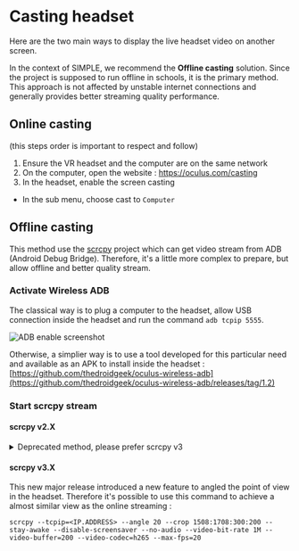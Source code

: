 # Casting headset

Here are the two main ways to display the live headset video on another screen.

In the context of SIMPLE, we recommend the **Offline casting** solution. Since the project is supposed to run offline in schools, it is the primary method. This approach is not affected by unstable internet connections and generally provides better streaming quality performance.

## Online casting

(this steps order is important to respect and follow)

1. Ensure the VR headset and the computer are on the same network
2. On the computer, open the website : https://oculus.com/casting
3. In the headset, enable the screen casting
  - In the sub menu, choose cast to `Computer`

## Offline casting

This method use the [scrcpy](https://github.com/Genymobile/scrcpy) project which can get video stream from ADB (Android Debug Bridge). Therefore, it's a little more complex to prepare, but allow offline and better quality stream.

### Activate Wireless ADB

The classical way is to plug a computer to the headset, allow USB connection inside the headset and run the command `adb tcpip 5555`.

![ADB enable screenshot](https://www.virtu-al.net/wp-content/uploads/2019/11/com.oculus.vrshell-20191111-141155-768x768.jpg)

Otherwise, a simplier way is to use a tool developed for this particular need and available as an APK to install inside the headset : [https://github.com/thedroidgeek/oculus-wireless-adb](https://github.com/thedroidgeek/oculus-wireless-adb/releases/tag/1.2)


### Start scrcpy stream

#### scrcpy v2.X

<details>
 <summary>Deprecated method, please prefer scrcpy v3</summary>

##### Meta Quest 2

```
scrcpy --tcpip=<IPv4.ADDRESS.OF.HEADSET> --crop <CROP:VALUE:TO:DISPLAY> --stay-awake --disable-screensaver --no-audio --video-bit-rate 1M --display-buffer=200 --video-codec=h265 --max-fps=20
```

Crop

-> round view

-> (cutted) Full screen
1632:1220:100:320

##### Meta Quest 3

```
scrcpy --tcpip=<IP.ADDRESS> --crop 2064:2208:2064:0 --stay-awake --disable-screensaver --no-audio --video-bit-rate 1M --display-buffer=200 --video-codec=h265 --max-fps=20
```

:::info
If you're running system on Linux, by default scrcpy is running on `x11`. To enable wayland support, you should set the envrionment variable `SDL_VIDEODRIVER=wayland`
:::

</details>

#### scrcpy v3.X

This new major release introduced a new feature to angled the point of view in the headset. Therefore it's possible to use this command to achieve a almost similar view as the online streaming :

```
scrcpy --tcpip=<IP.ADDRESS> --angle 20 --crop 1508:1708:300:200 --stay-awake --disable-screensaver --no-audio --video-bit-rate 1M --video-buffer=200 --video-codec=h265 --max-fps=20
```
